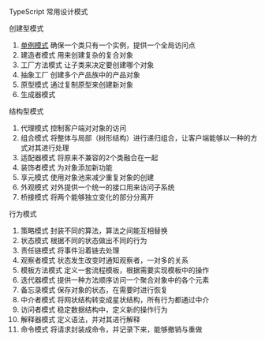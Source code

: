 TypeScript 常用设计模式

创建型模式

1. [单例模式](./creational_singleton.md)
   确保一个类只有一个实例，提供一个全局访问点
2. 建造者模式
   用来创建复杂的复合对象
3. 工厂方法模式
   让子类来决定要创建哪个对象
4. 抽象工厂
   创建多个产品族中的产品对象
5. 原型模式
   通过复制原型来创建新对象
6. 生成器模式

结构型模式

1. 代理模式
   控制客户端对对象的访问
2. 组合模式
   将整体与局部（树形结构）进行递归组合，让客户端能够以一种的方式对其进行处理
3. 适配器模式
   将原来不兼容的2个类融合在一起
4. 装饰者模式
   为对象添加新功能
5. 享元模式
   使用对象池来减少重复对象的创建
6. 外观模式
   对外提供一个统一的接口用来访问子系统
7. 桥接模式
   将两个能够独立变化的部分分离开
   

行为模式

1. 策略模式
   封装不同的算法，算法之间能互相替换
2. 状态模式
   根据不同的状态做出不同的行为
3. 责任链模式
   将事件沿着链去处理
4. 观察者模式
   状态发生改变时通知观察者，一对多的关系
5. 模板方法模式
   定义一套流程模板，根据需要实现模板中的操作
6. 迭代器模式
   提供一种方法顺序访问一个聚合对象中的各个元素
7. 备忘录模式
   保存对象的状态，在需要时进行恢复
8. 中介者模式
   将网状结构转变成星状结构，所有行为都通过中介
9. 访问者模式
   稳定数据结构中，定义新的操作行为
10. 解释器模式
    定义语法，并对其进行解释
11. 命令模式
    将请求封装成命令，并记录下来，能够撤销与重做







